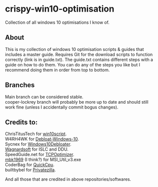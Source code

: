 # crispy-win10-optimisation
Collection of all windows 10 optimisations I know of.

## About
This is my collection of windows 10 optimisation scripts & guides that includes a master guide. Requires Git for the download scripts to function correctly (link is in guide.txt).
The guide.txt contains different steps with a guide on how to do them. You can do any of the steps you like but I recommend doing them in order from top to bottom.

## Branches
Main branch can be considered stable.  
cooper-lockrey branch will probably be more up to date and should still work fine (unless I accidentally commit bogus changes).  

## Credits to:
ChrisTitusTech for [win10script](https://github.com/ChrisTitusTech/win10script).  
W4RH4WK for [Debloat-Windows-10](https://github.com/W4RH4WK/Debloat-Windows-10).  
Sycnex for [Windows10Debloater](https://github.com/Sycnex/Windows10Debloater).  
[Wagnardsoft](https://www.wagnardsoft.com/forums/) for ISLC and DDU.  
SpeedGuide.net for [TCPOptimizer](https://www.speedguide.net/downloads.php).  
[mbk1969](https://forums.guru3d.com/members/mbk1969.247876/) (I think?) for MSI_Util_v3.exe  
CoderBag for [QuickCpu](https://coderbag.com/product/quickcpu).  
builtbybel for [Privatezilla](https://github.com/builtbybel/privatezilla).  

And all those that are credited in above repositories/softwares.